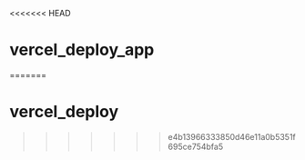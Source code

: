 <<<<<<< HEAD
# vercel_deploy_app
=======
# vercel_deploy
>>>>>>> e4b13966333850d46e11a0b5351f695ce754bfa5
